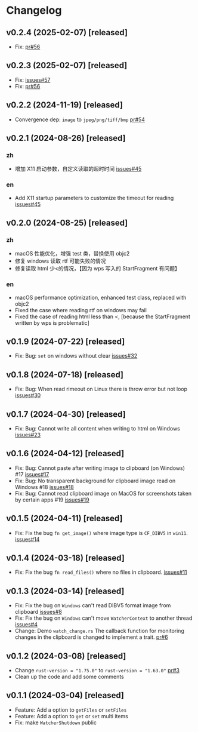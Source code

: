 # Changelog

## v0.2.4 (2025-02-07) [released]

- Fix: [pr#56](https://github.com/ChurchTao/clipboard-rs/pull/56)

## v0.2.3 (2025-02-07) [released]

- Fix: [issues#57](https://github.com/ChurchTao/clipboard-rs/issues/57)
- Fix: [pr#56](https://github.com/ChurchTao/clipboard-rs/pull/56)

## v0.2.2 (2024-11-19) [released]

- Convergence dep: `image` to `jpeg/png/tiff/bmp` [pr#54](https://github.com/ChurchTao/clipboard-rs/pull/54)

## v0.2.1 (2024-08-26) [released]

### zh

- 增加 X11 启动参数，自定义读取的超时时间 [issues#45](https://github.com/ChurchTao/clipboard-rs/issues/45)

### en

- Add X11 startup parameters to customize the timeout for reading [issues#45](https://github.com/ChurchTao/clipboard-rs/issues/45)

## v0.2.0 (2024-08-25) [released]

### zh

- macOS 性能优化，增强 test 类，替换使用 objc2
- 修复 windows 读取 rtf 可能失败的情况
- 修复读取 html 少<的情况，【因为 wps 写入的 StartFragment 有问题】

### en

- macOS performance optimization, enhanced test class, replaced with objc2
- Fixed the case where reading rtf on windows may fail
- Fixed the case of reading html less than <, [because the StartFragment written by wps is problematic]

## v0.1.9 (2024-07-22) [released]

- Fix: Bug: `set` on windows without clear [issues#32](https://github.com/ChurchTao/clipboard-rs/issues/32)

## v0.1.8 (2024-07-18) [released]

- Fix: Bug: When read rimeout on Linux there is throw error but not
  loop [issues#30](https://github.com/ChurchTao/clipboard-rs/issues/30)

## v0.1.7 (2024-04-30) [released]

- Fix: Bug: Cannot write all content when writing to html on
  Windows [issues#23](https://github.com/ChurchTao/clipboard-rs/issues/23)

## v0.1.6 (2024-04-12) [released]

- Fix: Bug: Cannot paste after writing image to clipboard (on Windows)
  #17 [issues#17](https://github.com/ChurchTao/clipboard-rs/issues/17)
- Fix: Bug: No transparent background for clipboard image read on Windows
  #18 [issues#18](https://github.com/ChurchTao/clipboard-rs/issues/18)
- Fix: Bug: Cannot read clipboard image on MacOS for screenshots taken by certain apps
  #19 [issues#19](https://github.com/ChurchTao/clipboard-rs/issues/19)

## v0.1.5 (2024-04-11) [released]

- Fix: Fix the bug `fn get_image()` where image type is `CF_DIBV5`
  in `win11`. [issues#14](https://github.com/ChurchTao/clipboard-rs/issues/14)

## v0.1.4 (2024-03-18) [released]

- Fix: Fix the bug `fn read_files()` where no files in
  clipboard. [issues#11](https://github.com/ChurchTao/clipboard-rs/issues/11)

## v0.1.3 (2024-03-14) [released]

- Fix: Fix the bug on `Windows` can't read DIBV5 format image from
  clipboard [issues#8](https://github.com/ChurchTao/clipboard-rs/issues/8)
- Fix: Fix the bug on `Windows` can't move `WatcherContext` to another
  thread [issues#4](https://github.com/ChurchTao/clipboard-rs/issues/4)
- Change: Demo `watch_change.rs` The callback function for monitoring changes in the clipboard is changed to implement a
  trait. [pr#6](https://github.com/ChurchTao/clipboard-rs/pull/6)

## v0.1.2 (2024-03-08) [released]

- Change `rust-version = "1.75.0"` to `rust-version = "1.63.0"` [pr#3](https://github.com/ChurchTao/clipboard-rs/pull/3)
- Clean up the code and add some comments

## v0.1.1 (2024-03-04) [released]

- Feature: Add a option to `getFiles` or `setFiles`
- Feature: Add a option to `get` or `set` multi items
- Fix: make `WatcherShutdown` public
